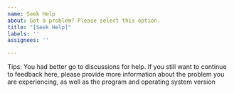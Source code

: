 ```yaml
---
name: Seek Help
about: Got a problem? Please select this option.
title: "[Seek Help]"
labels: ''
assignees: ''

---
```


Tips: You had better go to discussions for help. If you still want to continue to feedback here, please provide more information about the problem you are experiencing, as well as the program and operating system version
